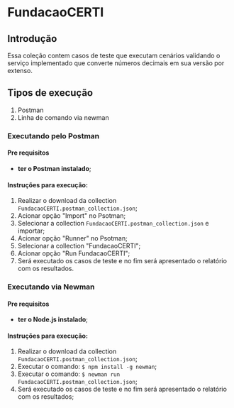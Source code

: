 # FundacaoCERTI
## Introdução
Essa coleção contem casos de teste que executam cenários validando o serviço implementado que converte números decimais em sua versão por extenso.

## Tipos de execução
1. Postman
2. Linha de comando via newman

### Executando pelo Postman
#### Pre requisitos
- **ter o Postman instalado**;
#### Instruções para execução:
1. Realizar o download da collection `FundacaoCERTI.postman_collection.json`;
2. Acionar opção "Import" no Psotman;
3. Selecionar a collection `FundacaoCERTI.postman_collection.json` e importar;
4. Acionar opção "Runner" no Psotman;
5. Selecionar a collection "FundacaoCERTI";
6. Acionar opção "Run FundacaoCERTI";
7. Será executado os casos de teste e no fim será apresentado o relatório com os resultados.
### Executando via Newman
#### Pre requisitos
- **ter o Node.js instalado**;
#### Instruções para execução:
1. Realizar o download da collection `FundacaoCERTI.postman_collection.json`;
2. Executar o comando: `$ npm install -g newman`;
3. Executar o comando: `$ newman run FundacaoCERTI.postman_collection.json`;
4. Será executado os casos de teste e no fim será apresentado o relatório com os resultados;